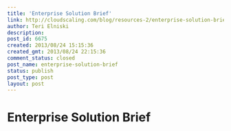 ```yaml
---
title: 'Enterprise Solution Brief'
link: http://cloudscaling.com/blog/resources-2/enterprise-solution-brief/
author: Teri Elniski
description: 
post_id: 6675
created: 2013/08/24 15:15:36
created_gmt: 2013/08/24 22:15:36
comment_status: closed
post_name: enterprise-solution-brief
status: publish
post_type: post
layout: post
---
```


# Enterprise Solution Brief

